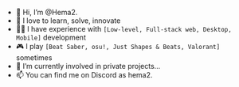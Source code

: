 - 👋 Hi, I’m @Hema2.
- 💞 I love to learn, solve, innovate
- 🧑‍💻 I have experience with `[Low-level, Full-stack web, Desktop, Mobile]` development
- 🎮 I play `[Beat Saber, osu!, Just Shapes & Beats, Valorant]` sometimes
- 🌱 I’m currently involved in private projects...
- 📫 You can find me on Discord as hema2.

<!---
Hema2-official/Hema2-official is a ✨ special ✨ repository because its `README.md` (this file) appears on your GitHub profile.
You can click the Preview link to take a look at your changes.
--->
